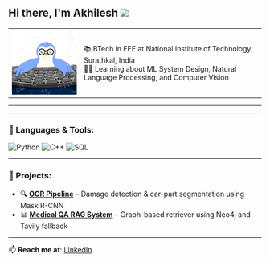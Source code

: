 ## Hi there, I'm Akhilesh <img src="https://media.giphy.com/media/v1.Y2lkPTc5MGI3NjExZnd0amw5MGdmaXF1MGVmYXRjMzJ4ejdkd2J1N2hrNmhlbGhwazdoMCZlcD12MV9zdGlja2Vyc19zZWFyY2gmY3Q9cw/9B8dqzmFI0yujEjfgg/giphy.gif" width="30px" />


<table>
<tr>
<td><img src="assets/penguin.gif" width="250" /></td>
<td>

📚 BTech in EEE at National Institute of Technology, Surathkal, India  
👨‍💻 Learning about ML System Design, Natural Language Processing, and Computer Vision  

</td>
</tr>
</table>

---





---

### 🔧 Languages & Tools:
![Python](https://img.shields.io/badge/-Python-333333?style=flat&logo=python)
![C++](https://img.shields.io/badge/-C++-00599C?style=flat&logo=c%2B%2B)
![SQL](https://img.shields.io/badge/-SQL-4479A1?style=flat&logo=MySQL)

---

### 📘 Projects:
- 🔍 **[OCR Pipeline](https://github.com/yourusername/ocr-project)** – Damage detection & car-part segmentation using Mask R-CNN  
- 📊 **[Medical QA RAG System](https://github.com/yourusername/medical-rag)** – Graph-based retriever using Neo4j and Tavily fallback  

---

📫 **Reach me at**: [LinkedIn](https://linkedin.com/in/your-profile)


















<!--
**Akhilesh0013/Akhilesh0013** is a ✨ _special_ ✨ repository because its `README.md` (this file) appears on your GitHub profile.

Here are some ideas to get you started:

- 🔭 I’m currently working on ...
- 🌱 I’m currently learning ...
- 👯 I’m looking to collaborate on ...
- 🤔 I’m looking for help with ...
- 💬 Ask me about ...
- 📫 How to reach me: ...
- 😄 Pronouns: ...
- ⚡ Fun fact: ...
-->
